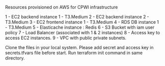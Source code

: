 <!DOCTYPE html>
<html>
<body>

<p>
Resources provisioned on AWS for CPWI infrastructure

1 - EC2 backend instance 1 - T3.Medium
2 - EC2 backend  instance 2 -  T3.Medium
3 - EC2 frontend  instance 1 -  T3.Medium
4 - RDS DB  instance 1 -  T3.Medium
5 - Elasticache instance : Redis 
6 - S3 Bucket with iam user policy
7 - Load Balancer (associated with 1 & 2 instances)
8 - Access key to access EC2 instances.
9 - VPC with public private subnets.</p>

<p>
Clone the files in your local system.
Please add secret and access key in secrets.tfvars file before start.
Run terraform init command in same directory.
</p>
